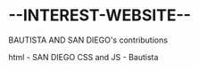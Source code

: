 # --INTEREST-WEBSITE--
BAUTISTA AND SAN DIEGO's contributions

html - SAN DIEGO
CSS and JS - Bautista
